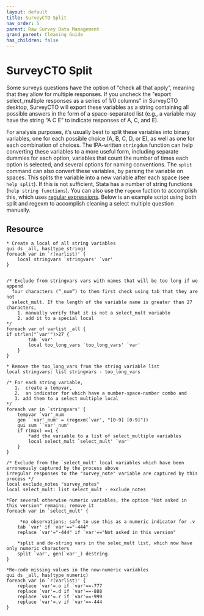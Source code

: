 ```yaml
---
layout: default
title: SurveyCTO Split
nav_order: 5
parent: Raw Survey Data Management
grand_parent: Cleaning Guide
has_children: false
---
```


# SurveyCTO Split

Some surveys questions have the option of “check all that apply”, meaning that they allow for multiple responses. If you uncheck the "export select_multiple responses as a series of 1/0 columns" in SurveyCTO desktop, SurveyCTO will export these variables as a string containing all possible answers in the form of a space-separated list (e.g., a variable may have the string “A C E” to indicate responses of A, C, and E). 

For analysis purposes, it’s usually best to split these variables into binary variables, one for each possible choice (A, B, C, D, or E), as well as one for each combination of choices. The IPA-written `stringdum` function can help converting these variables to a more useful form, including separate dummies for each option, variables that count the number of times each option is selected, and several options for naming conventions. The `split` command can also convert these variables, by parsing the variable on spaces. This splits the variable into a new variable after each space (see `help split`). If this is not sufficient, Stata has a number of string functions (`help string functions`). You can also use the `regexm` fuction to accomplish this, which uses [regular expressions](https://www.stata.com/support/faqs/data-management/regular-expressions/). Below is an example script using both split and regexm to accomplish cleaning a select multiple question manually.

## Resource
````
* Create a local of all string variables
qui ds _all, has(type string)                     
foreach var in `r(varlist)' {                          
    local stringvars `stringvars' `var'
}
 

/* Exclude from stringvars vars with names that will be too long if we append
  four characters (“_num”) to them first check using tab that they are not 
  select_mult. If the length of the variable name is greater than 27 characters,
    1. manually verify that it is not a select_mult variable
    2. add it to a special local  
*/
foreach var of varlist _all {
if strlen("`var'")>27 {       
        tab `var'               
        local too_long_vars `too_long_vars' `var'                           
    }
}

* Remove the too_long_vars from the string variable list
local stringvars: list stringvars - too_long_vars     

/* For each string variable, 
   1.  create a tempvar, 
   2.  an indicator for which have a number-space-number combo and 
   3. add them to a select multiple local    
*/   
foreach var in `stringvars' {         
    tempvar `var'_num         
    gen ``var'_num' = (regexm(`var', "[0-9] [0-9]"))    
    qui sum ``var'_num'                     
    if r(max) ==1 {                 
        *add the variable to a list of select_multiple variables
        local select_mult `select_mult' `var'        
    }
}

/* Exclude from the `select_mult' local variables which have been erroneously captured by the process above
irregular responses to the "survey_note" variable are captured by this process */
local exclude_notes "survey_notes"
local select_mult: list select_mult - exclude_notes           

*For several otherwise numeric variables, the option "Not asked in this version" remains; remove it
foreach var in `select_mult' {

     *no observations; safe to use this as a numeric indicator for .v
    tab `var' if `var'=="-444" 
    replace `var'="-444" if `var'=="Not asked in this version"

    *split and de-string vars in the selec_mult list, which now have only numeric characters
    split `var', gen(`var'_) destring                  
}
 
*Re-code missing values in the now-numeric variables
qui ds _all, has(type numeric)                  
foreach var in `r(varlist)' {           
    replace `var'=.o if `var'==-777
    replace `var'=.d if `var'==-888
    replace `var'=.r if `var'==-999
    replace `var'=.v if `var'==-444
}
````
